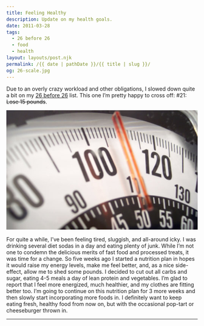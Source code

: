 ```yaml
---
title: Feeling Healthy
description: Update on my health goals.
date: 2011-03-28
tags: 
  - 26 before 26
  - food
  - health
layout: layouts/post.njk
permalink: /{{ date | pathDate }}/{{ title | slug }}/
og: 26-scale.jpg
---
```


Due to an overly crazy workload and other obligations, I slowed down quite a bit on my [26 before 26](/2010/08/22/26-before-26/) list. This one I’m pretty happy to cross off: #21: <span style="text-decoration:line-through;">Lose 15 pounds</span>.

![scale](/img/26-scale.jpg)

For quite a while, I’ve been feeling tired, sluggish, and all-around icky. I was drinking several diet sodas in a day and eating plenty of junk. While I’m not one to condemn the delicious merits of fast food and processed treats, it was time for a change. So five weeks ago I started a nutrition plan in hopes it would raise my energy levels, make me feel better, and, as a nice side-effect, allow me to shed some pounds. I decided to cut out all carbs and sugar, eating 4-5 meals a day of lean protein and vegetables. I’m glad to report that I feel more energized, much healthier, and my clothes are fitting better too. I’m going to continue on this nutrition plan for 3 more weeks and then slowly start incorporating more foods in. I definitely want to keep eating fresh, healthy food from now on, but with the occasional pop-tart or cheeseburger thrown in.

---
